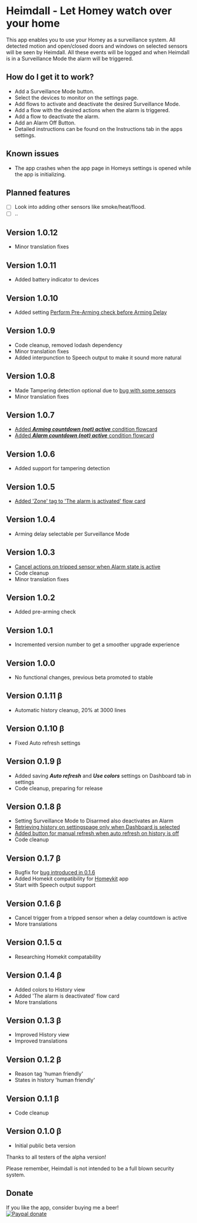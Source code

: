 # Heimdall - Let Homey watch over your home

This app enables you to use your Homey as a surveillance system.
All detected motion and open/closed doors and windows on selected sensors will be seen by Heimdall. All these events will be logged and when Heimdall is in a Surveillance Mode the alarm will be triggered.

## How do I get it to work?
* Add a Surveillance Mode button.
* Select the devices to monitor on the settings page. 
* Add flows to activate and deactivate the desired Surveillance Mode.
* Add a flow with the desired actions when the alarm is triggered.
* Add a flow to deactivate the alarm.
* Add an Alarm Off Button.
* Detailed instructions can be found on the Instructions tab in the apps settings.

## Known issues
* The app crashes when the app page in Homeys settings is opened while the app is initializing.

## Planned features
- [ ] Look into adding other sensors like smoke/heat/flood.
- [ ] ..

## Version 1.0.12
* Minor translation fixes

## Version 1.0.11
* Added battery indicator to devices

## Version 1.0.10
* Added setting [Perform Pre-Arming check before Arming Delay](https://github.com/daneedk/com.uc.heimdall/issues/17)

## Version 1.0.9
* Code cleanup, removed lodash dependency
* Minor translation fixes
* Added interpunction to Speech output to make it sound more natural

## Version 1.0.8
* Made Tampering detection optional due to [bug with some sensors](https://github.com/daneedk/com.uc.heimdall/issues/15)
* Minor translation fixes

## Version 1.0.7
* [Added **_Arming countdown (not) active_** condition flowcard](https://github.com/daneedk/com.uc.heimdall/issues/14)
* [Added **_Alarm countdown (not) active_** condition flowcard](https://github.com/daneedk/com.uc.heimdall/issues/14)

## Version 1.0.6
* Added support for tampering detection

## Version 1.0.5
* [Added 'Zone' tag to 'The alarm is activated' flow card](https://github.com/daneedk/com.uc.heimdall/issues/12)

## Version 1.0.4
* Arming delay selectable per Surveillance Mode

## Version 1.0.3
* [Cancel actions on tripped sensor when Alarm state is active](https://github.com/daneedk/com.uc.heimdall/issues/13)
* Code cleanup
* Minor translation fixes

## Version 1.0.2
* Added pre-arming check

## Version 1.0.1
* Incremented version number to get a smoother upgrade experience 

## Version 1.0.0
* No functional changes, previous beta promoted to stable

## Version 0.1.11 β
* Automatic history cleanup, 20% at 3000 lines

## Version 0.1.10 β
* Fixed Auto refresh settings

## Version 0.1.9 β
* Added saving **_Auto refresh_** and **_Use colors_** settings on Dashboard tab in settings
* Code cleanup, preparing for release

## Version 0.1.8 β
* Setting Surveillance Mode to Disarmed also deactivates an Alarm
* [Retrieving history on settingspage only when Dashboard is selected](https://github.com/daneedk/com.uc.heimdall/issues/9)
* [Added button for manual refresh when auto refresh on history is off](https://github.com/daneedk/com.uc.heimdall/issues/9)
* Code cleanup

## Version 0.1.7 β
* Bugfix for [bug introduced in 0.1.6](https://github.com/daneedk/com.uc.heimdall/issues/8)
* Added Homekit compatibility for [Homeykit](https://apps.athom.com/app/com.swttt.homekit) app
* Start with Speech output support

## Version 0.1.6 β
* Cancel trigger from a tripped sensor when a delay countdown is active
* More translations

## Version 0.1.5 α
* Researching Homekit compatability

## Version 0.1.4 β
* Added colors to History view
* Added 'The alarm is deactivated' flow card
* More translations

## Version 0.1.3 β
* Improved History view
* Improved translations

## Version 0.1.2 β
* Reason tag 'human friendly'
* States in history 'human friendly'

## Version 0.1.1 β
* Code cleanup

## Version 0.1.0 β
* Initial public beta version

Thanks to all testers of the alpha version!

Please remember, Heimdall is not intended to be a full blown security system.

## Donate
If you like the app, consider buying me a beer!  
[![Paypal donate][pp-donate-image]][pp-donate-link]

[pp-donate-link]: https://www.paypal.me/daneedekruyff
[pp-donate-image]: https://www.paypalobjects.com/webstatic/en_US/i/btn/png/btn_donate_92x26.png